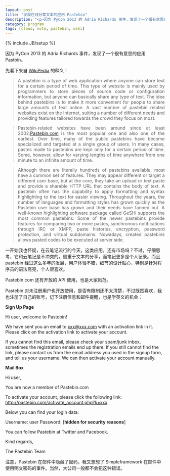 ```yaml
---
layout: post
title: "发现在线分享文本的应用 Pastebin"
description: "<p>因为 PyCon 2013 的 Adria Richards 事件，发现了一个很有意思的应用 Pastbin。</p><p>一开始我也怀疑，在云笔记流行的今天，这类应用，还有市场吗？不过，仔细思考，它和云笔记是不冲突的，侧重于文本的分享，而笔记更多是个人记录。而且 pastebin 经过这么多年的发展，用户体验不错，细节的设计贴心，特别是针对程序员的语法高亮，个人很喜欢。</p><p>Pastebin.com 还有开放的 API 使用，也是大家风范。</p><p>Pastebin 对未注册用户也开放使用，是否有限制还不太清楚，不过既然喜欢，我也注册了自己的账号，记下注册信息和邮件提醒，也是学英文的机会。</p>"
category: program
tags: [cloud, note, pastebin, wiki]
---
```

{% include JB/setup %}

因为 PyCon 2013 的 Adria Richards 事件，发现了一个很有意思的应用 Pastbin。

先看下来自 [WikiPedia](http://en.wikipedia.org/wiki/Pastebin) 的释义：

<blockquote>
<p style="text-align:justify; text-justify:inter-ideograph">A pastebin is a type of web application where anyone can store text for a certain period of time. This type of website is mainly used by programmers to store pieces of source code or configuration information, but anyone can basically share any type of text. The idea behind pastebins is to make it more convenient for people to share large amounts of text online. A vast number of pastebin related websites exist on the Internet, suiting a number of different needs and providing features tailored towards the crowd they focus on most.</p>
</blockquote>

<blockquote>
<p style="text-align:justify; text-justify:inter-ideograph">Pastebin-related websites have been around since at least 2002.<a href='http://pastebin.com/' target='_blank'>Pastebin.com</a> is the most popular one and also one of the earliest. Over time, many of the public pastebins have become specialized and targeted at a single group of users. In many cases, pastes made to pastebins are kept only for a certain period of time. Some, however, allow for varying lengths of time anywhere from one minute to an infinite amount of time.</p>
</blockquote>

<blockquote>
<p style="text-align:justify; text-justify:inter-ideograph">Although there are literally hundreds of pastebins available, most have a common set of features. They may appear different or target a different user base, but at the core, they take an upload or text paste and provide a sharable HTTP URL that contains the body of text. A pastebin often has the capability to apply formatting and syntax highlighting to the text for easier viewing. Throughout the years, the number of languages and formatting styles has grown quickly as the Pastebin user base has grown and their needs have fanned out. A well-known highlighting software package called GeSHi supports the most common pastebins. Some of the newer pastebins provide features for comparing two or more pastes, synchronous notifications through IRC or XMPP, paste histories, encryption, password protection, and virtual subdomains. Nowadays, created pastebins allows pasted codes to be executed at server side.</p>
</blockquote>

一开始我也怀疑，在云笔记流行的今天，这类应用，还有市场吗？不过，仔细思考，它和云笔记是不冲突的，侧重于文本的分享，而笔记更多是个人记录。而且 pastebin 经过这么多年的发展，用户体验不错，细节的设计贴心，特别是针对程序员的语法高亮，个人很喜欢。

Pastebin.com 还有开放的 API 使用，也是大家风范。

Pastebin 对未注册用户也开放使用，是否有限制还不太清楚，不过既然喜欢，我也注册了自己的账号，记下注册信息和邮件提醒，也是学英文的机会：

**Sign Up Page**

Hi user, welcome to Pastebin!

We have sent you an email to xxx@xxx.com with an activation link in it. Please click on the activation link to activate your account.

If you cannot find this email, please check your spam/junk inbox, sometimes the registration emails end up there. If you still cannot find the link, please contact us from the email address you used in the signup form, and tell us your username. We can then activate your account manually.

**Mail Box** 

Hi user,

You are now a member of Pastebin.com

To activate your account, please click the following link: http://pastebin.com/activate_account.php?k=xxx

Below you can find your login data:

Username: user
Password: [**hidden for security reasons**]

You can follow Pastebin at Twitter and Facebook.

Kind regards,

The Pastebin Team 

注意，Pastebin 在邮件中隐藏了密码，我又想想了 Simpleframework 在邮件中使用明文密码的事件。当然，大公司一般都不会犯这种错误。

